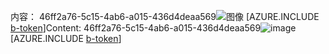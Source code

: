 <span data-ttu-id="5c673-101">内容： 46ff2a76-5c15-4ab6-a015-436d4deaa569![图像](69774d7b-eaa8-4ed2-b10d-894d3ba27a81.png)
[AZURE.INCLUDE [b-token](82c2b539-25ce-40aa-991b-71f63def8aae.md)]</span><span class="sxs-lookup"><span data-stu-id="5c673-101">Content: 46ff2a76-5c15-4ab6-a015-436d4deaa569![image](69774d7b-eaa8-4ed2-b10d-894d3ba27a81.png)
[AZURE.INCLUDE [b-token](82c2b539-25ce-40aa-991b-71f63def8aae.md)]</span></span>
